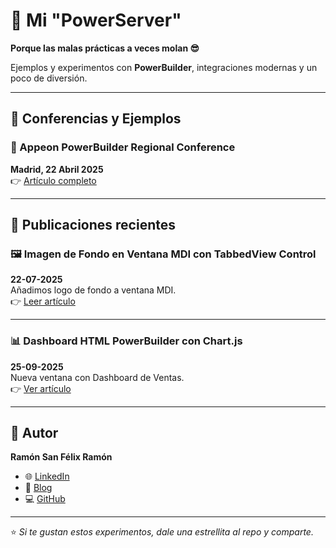 # 🚀 Mi "PowerServer"  
**Porque las malas prácticas a veces molan 😎**  

Ejemplos y experimentos con **PowerBuilder**, integraciones modernas y un poco de diversión.  

---

## 📌 Conferencias y Ejemplos

### 🎤 Appeon PowerBuilder Regional Conference  
**Madrid, 22 Abril 2025**  
👉 [Artículo completo](https://rsrsystem.blogspot.com/2025/05/mi-power-server-porque-las-malas.html)

---

## 📝 Publicaciones recientes

### 🖼️ Imagen de Fondo en Ventana MDI con TabbedView Control  
**22-07-2025**  
Añadimos logo de fondo a ventana MDI.  
👉 [Leer artículo](https://rsrsystem.blogspot.com/2025/07/imagen-de-fondo-en-ventana-mdi-con.html)

---

### 📊 Dashboard HTML PowerBuilder con Chart.js  
**25-09-2025**  
Nueva ventana con Dashboard de Ventas.  
👉 [Ver artículo](https://rsrsystem.blogspot.com/2025/09/dashboard-html-powerbuilder-con-chartjs.html)

---

## 👤 Autor  
**Ramón San Félix Ramón**  

- 🌐 [LinkedIn](https://www.linkedin.com/in/rasanfe)  
- 📝 [Blog](https://rsrsystem.blogspot.com)  
- 💻 [GitHub](https://github.com/rasanfe)  

---

⭐ *Si te gustan estos experimentos, dale una estrellita al repo y comparte.*  

